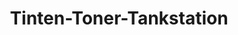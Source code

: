---
title: "Tinten-Toner-Tankstation"
url: /dresden/tinten-toner-tankstation-kesselsdorfer-strasse/
shop: Kopieren
---